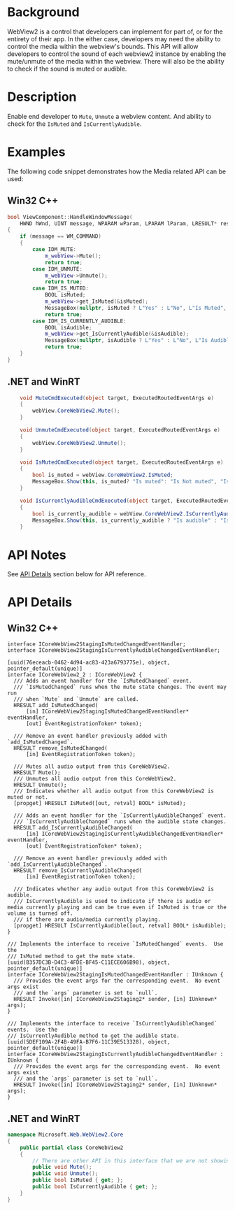 # Background
WebView2 is a control that developers can implement for part of, or for the entirety of their app. In the either case, developers may need the ability to control the media within the webview's bounds. This API will allow developers to control the sound of each webview2 instance by enabling the mute/unmute of the media within the webview. There will also be the ability to check if the sound is muted or audible.

# Description
Enable end developer to `Mute`, `Unmute` a webview content. And ability to check for the `IsMuted` and `IsCurrentlyAudible`.

# Examples

The following code snippet demonstrates how the Media related API can be used:

## Win32 C++

```cpp
bool ViewComponent::HandleWindowMessage(
    HWND hWnd, UINT message, WPARAM wParam, LPARAM lParam, LRESULT* result)
{
    if (message == WM_COMMAND)
    {
        case IDM_MUTE:
            m_webView->Mute();
            return true;
        case IDM_UNMUTE:
            m_webView->Unmute();
            return true;
        case IDM_IS_MUTED:
            BOOL isMuted;
            m_webView->get_IsMuted(&isMuted);
            MessageBox(nullptr, isMuted ? L"Yes" : L"No", L"Is Muted", MB_OK);
            return true;
        case IDM_IS_CURRENTLY_AUDIBLE:
            BOOL isAudible;
            m_webView->get_IsCurrentlyAudible(&isAudible);
            MessageBox(nullptr, isAudible ? L"Yes" : L"No", L"Is Audible", MB_OK);
            return true;
    }
}
```

## .NET and WinRT

```c#
    void MuteCmdExecuted(object target, ExecutedRoutedEventArgs e)
    {
        webView.CoreWebView2.Mute();
    }

    void UnmuteCmdExecuted(object target, ExecutedRoutedEventArgs e)
    {
        webView.CoreWebView2.Unmute();
    }

    void IsMutedCmdExecuted(object target, ExecutedRoutedEventArgs e)
    {
        bool is_muted = webView.CoreWebView2.IsMuted;
        MessageBox.Show(this, is_muted? "Is muted": "Is Not muted", "Is Muted or Not");
    }

    void IsCurrentlyAudibleCmdExecuted(object target, ExecutedRoutedEventArgs e)
    {
        bool is_currently_audible = webView.CoreWebView2.IsCurrentlyAudible;
        MessageBox.Show(this, is_currently_audible ? "Is audible" : "Is not audible", "Is Currently Audible or Not");
    }
```

# API Notes

See [API Details](#api-details) section below for API reference.

# API Details

## Win32 C++

```IDL
interface ICoreWebView2StagingIsMutedChangedEventHandler;
interface ICoreWebView2StagingIsCurrentlyAudibleChangedEventHandler;

[uuid(76eceacb-0462-4d94-ac83-423a6793775e), object, pointer_default(unique)]
interface ICoreWebView2_2 : ICoreWebView2 {
  /// Adds an event handler for the `IsMutedChanged` event.
  /// `IsMutedChanged` runs when the mute state changes. The event may run 
  /// when `Mute` and `Unmute` are called.
  HRESULT add_IsMutedChanged(
      [in] ICoreWebView2StagingIsMutedChangedEventHandler* eventHandler,
      [out] EventRegistrationToken* token);

  /// Remove an event handler previously added with `add_IsMutedChanged`.
  HRESULT remove_IsMutedChanged(
      [in] EventRegistrationToken token);

  /// Mutes all audio output from this CoreWebView2.
  HRESULT Mute();
  /// Unmutes all audio output from this CoreWebView2.
  HRESULT Unmute();
  /// Indicates whether all audio output from this CoreWebView2 is muted or not.
  [propget] HRESULT IsMuted([out, retval] BOOL* isMuted);
  
  /// Adds an event handler for the `IsCurrentlyAudibleChanged` event.
  /// `IsCurrentlyAudibleChanged` runs when the audible state changes.
  HRESULT add_IsCurrentlyAudibleChanged(
      [in] ICoreWebView2StagingIsCurrentlyAudibleChangedEventHandler* eventHandler,
      [out] EventRegistrationToken* token);

  /// Remove an event handler previously added with `add_IsCurrentlyAudibleChanged`.
  HRESULT remove_IsCurrentlyAudibleChanged(
      [in] EventRegistrationToken token);
  
  /// Indicates whether any audio output from this CoreWebView2 is audible.
  /// IsCurrentlyAudible is used to indicate if there is audio or media currently playing and can be true even if IsMuted is true or the volume is turned off.
  /// if there are audio/media currently playing.
  [propget] HRESULT IsCurrentlyAudible([out, retval] BOOL* isAudible);
}

/// Implements the interface to receive `IsMutedChanged` events.  Use the
/// IsMuted method to get the mute state.
[uuid(B357DC3B-D4C3-4FDE-BF45-C11ECE606B98), object, pointer_default(unique)]
interface ICoreWebView2StagingIsMutedChangedEventHandler : IUnknown {
  /// Provides the event args for the corresponding event.  No event args exist
  /// and the `args` parameter is set to `null`.
  HRESULT Invoke([in] ICoreWebView2Staging2* sender, [in] IUnknown* args);
}

/// Implements the interface to receive `IsCurrentlyAudibleChanged` events.  Use the
/// IsCurrentlyAudible method to get the audible state.
[uuid(5DEF109A-2F4B-49FA-B7F6-11C39E513328), object, pointer_default(unique)]
interface ICoreWebView2StagingIsCurrentlyAudibleChangedEventHandler : IUnknown {
  /// Provides the event args for the corresponding event.  No event args exist
  /// and the `args` parameter is set to `null`.
  HRESULT Invoke([in] ICoreWebView2Staging2* sender, [in] IUnknown* args);
}
```

## .NET and WinRT

```c#
namespace Microsoft.Web.WebView2.Core
{
    public partial class CoreWebView2
    {
        // There are other API in this interface that we are not showing 
        public void Mute();
        public void Unmute();
        public bool IsMuted { get; };
        public bool IsCurrentlyAudible { get; };
    }
}
```

